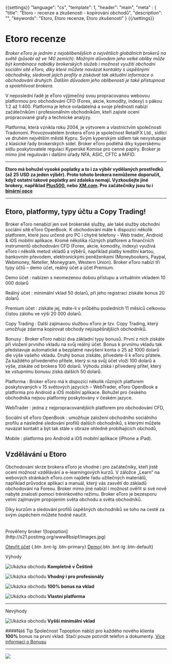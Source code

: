 {{settings}}
  "language": "cs",
  "template": 1,
  "header": "main",
  "meta" : {
    "title": "Etoro - recenze a zkušenosti - kopírování obchodů",
    "description": "",
    "keywords": "Etoro, Etoro recenze, Etoro zkušenosti"
  }
{{/settings}}

<div class="row">
<div class="col-md-9" role="main" markdown="1">

# Etoro recenze

*Broker eToro je jedním z nejoblíbenějších a největších globálních brokerů na světě (působí až ve 140 zemích). Možným důvodem jeho velké obliby může být kombinace nabídky brokerských služeb i možnost využití obchodní sociální sítě eToro, díky které můžete navázat kontakty s úspěšnými obchodníky, sledovat jejich profily a získávat tak aktuální informace o obchodování druhých. Dalším důvodem jeho oblíbenosti je také přístupnost a spolehlivost brokera.* 

V neposlední řadě je eToro výjimečný svou propracovanou webovou platformou pro obchodování CFD (Forex, akcie, komodity, indexy) s pákou 1:2 až 1:400. Platforma je lehce ovladatelná a svoje přednosti nabízí začátečníkům i profesionálním obchodníkům, kteří zajisté ocení propracované grafy a technické analýzy.

Platforma, která vznikla roku 2004, je výtvorem a vlastnictvím společnosti Tradonomi. Provozovatelem brokera eToro je společnost RetailFX Ltd., sídlící ve druhém největším městě Kypru. Svým kyperským sídlem tak nevystupuje z klasické řady brokerských sídel. Broker eToro podléhá díky kyperskému sídlu poskytovatele regulaci Kyperské Komise pro cenné papíry. Broker je mimo jiné regulován i dalšími úřady NFA, ASIC, CFTC a MiFID.
- - -
**Etoro má bohužel vysoké poplatky a to i za výběr vydělaných prostředků (až 25 USD za jeden výběr). Proto tohoto brokera nemůžeme doporučit, když ostatní takové poplatky ani zdaleka nemají. Vyzkoušejte jiné brokery, například [Plus500](http://blog.forexsrovnavac.cz/topoption "Plus500"), nebo [XM.com](http://www.forexsrovnavac.cz/xm-xemarkets-com "XM"). Pro začátečníky jsou tu i [binární opce](http://www.forexsrovnavac.cz/binarni-opce "opce")**
- - -
## Etoro, platformy, typy účtu a Copy Trading!

Broker eToro nenabízí jen své brokerské služby, ale také služby obchodní sociální sítě eToro OpenBook. K obchodování máte k dispozici několik platforem, které jsou určené pro PC i chytré telefony - Web trader, Android & iOS mobilní aplikace. 
Kromě několika různých platforem a finančních instrumentů obchodování CFD (Forex, akcie, komodity, indexy) využívá eToro i několik metod vkladů a výběrů, například platby kreditní kartou, bankovním převodem, elektronickými peněženkami (Moneybookers, Paypal, Webmoney, Neteller, Moneygram, Western Union). 
Broker eToro nabízí tři typy účtů – demo účet, reálný účet a účet Premium. 

Demo účet
:   nabízen s neomezenou dobou přístupu a virtuálním vkladem 10 000 dolarů

Reálný účet
:   minimální vklad 50 dolarů, při jeho registraci získáte bonus 20 dolarů

Premium účet
:    získáte jej, máte-li v průběhu posledních 11 měsíců celkovou čistou zálohu ve výši 20 000 dolarů.

Copy Trading
:   Další zajímavou službou eToro je tzv. Copy Trading, který umožňuje zdarma kopírovat obchody nejúspěšnějších obchodníků.

Bonusy
:   Broker eToro nabízí dva základní typy bonusů. První z nich získáte při vložení prvního vkladu na svůj reálný účet. Bonus k prvnímu vkladu tak představuje automatické a bezplatné navýšení konta o 25 až 1000 dolarů dle výše vašeho vkladu. Druhý bonus získáte, přivedete-li k eToru přátele. Za každého přivedeného přítele, který si na svůj účet vloží 100 dolarů a výše, získáte od brokera 100 dolarů. Výhodu získá i přivedený přítel, který ke vstupnímu bonusu získá dalších 50 dolarů.

Platforma
:    Broker eToro má k dispozici několik různých platforem poskytovaných v 15 světových jazycích – WebTrader, eToro OpenBook a platforma pro Android a iOS mobilní aplikace. Bohužel pro českého obchodníka nejsou platformy poskytovány v českém jazyce. 

WebTrader
:   jedna z nejpropracovanějších platforem pro obchodování CFD,

Sociální síť eToro OpenBook
:    umožňuje založení obchodního sociálního profilu a následné sledování profilů dalších obchodníků, s kterými můžete navázat kontakt a být tak stále v obraze ohledně probíhajících obchodů,

Mobile
:    platforma pro Android a iOS mobilní aplikace (iPhone a iPad).


## Vzdělávání u Etoro

Obchodování skrze brokera eToro je vhodné i pro začátečníky, kteří jistě ocení možnost vzdělávání a e-learningových kurzů. V záložce „Learn“ na webových stránkách eToro.com najdete řadu užitečných materiálů, například průvodce aplikací a manuál, který vás zasvětí do základů obchodování na Forexu. Broker mimo jiné nabízí i možnost ověřit si své nově nabyté znalosti pomocí tréninkového režimu.
Broker eToro je bezesporu velmi zajímavým propojením světa obchodu a světa obchodníků. 

Díky kurzům a sledování profilů úspěšných obchodníků se toho na cestě za svým úspěchem můžete hodně naučit.



</div>
<div class="col-md-3" markdown="1">
<div class="well" markdown="1" style="margin-top: 2.5em">
Prověřeny broker
![topoption](http://s21.postimg.org/www8bsipf/images.jpg)  

[Otevřít účet](http://blog.forexsrovnavac.cz/topoption "Registrace") {.btn .bnt-lg .btn-primary} [Demo](http://blog.forexsrovnavac.cz/topoption "Demo účet"){.btn .bnt-lg .btn-default}

</div>
<div class="container-fluid" markdown="1">

Výhody

![Ukázka obchodu](http://s28.postimg.org/lj87xfcyh/1402286470_1.png)     **Kompletně v Češtině**

![Ukázka obchodu](http://s28.postimg.org/lj87xfcyh/1402286470_1.png)     **Vhodný i pro profesionály**

![Ukázka obchodu](http://s28.postimg.org/lj87xfcyh/1402286470_1.png)     **100% bonus na vklad**

![Ukázka obchodu](http://s28.postimg.org/lj87xfcyh/1402286470_1.png)     **Vlastní platforma**

- - -
</div>
<div class="container-fluid" markdown="1">
Nevýhody

![Ukázka obchodu](http://s16.postimg.org/kwlkxzd75/1402286495_2.png)     **Vyšší minimální vklad**

</div>
<div class="container-fluid" markdown="1">

####Náš Tip
Společnost Topoption nabízí pro každého nového klienta **100%** bonus na první vklad. Stačí pouze potvrdit telefon a dokumenty. [Více informací o Bonusu](http://serv.markets.com/promoRedirect?key=ej0xMzY5NDc4OSZsPTEzNjk0Nzg3JnA9MTAxNjA%3D)
- - -
<a href="http://blog.forexsrovnavac.cz/topoption"  target="_blank">
 <img src="http://blog.forexsrovnavac.cz/wp-content/uploads/2014/10/informace.png" width="" height=""/>

</a>

</div>
</div>
</div>


